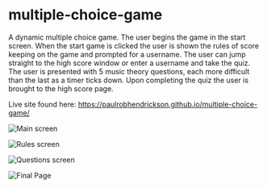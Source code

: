 # multiple-choice-game   

A dynamic multiple choice game. The user begins the game in the start screen. When the start game is clicked the user is shown the rules of score keeping on the game and prompted for a username. The user can jump straight to the high score window or enter a username and take the quiz. The user is presented with 5 music theory questions, each more difficult than the last as a timer ticks down. Upon completing the quiz the user is brought to the high score page.

Live site found here: https://paulrobhendrickson.github.io/multiple-choice-game/

![Main screen](https://github.com/paulrobhendrickson/multiple-choice-game/blob/master/assets/Screenshots%20of%20app/Start-Page.png?raw=true)

![Rules screen](https://github.com/paulrobhendrickson/multiple-choice-game/blob/master/assets/Screenshots%20of%20app/Rules-Page.png)

![Questions screen](https://github.com/paulrobhendrickson/multiple-choice-game/blob/master/assets/Screenshots%20of%20app/Questions.png)

![Final Page](https://github.com/paulrobhendrickson/multiple-choice-game/blob/master/assets/Screenshots%20of%20app/Final-Page.png)


